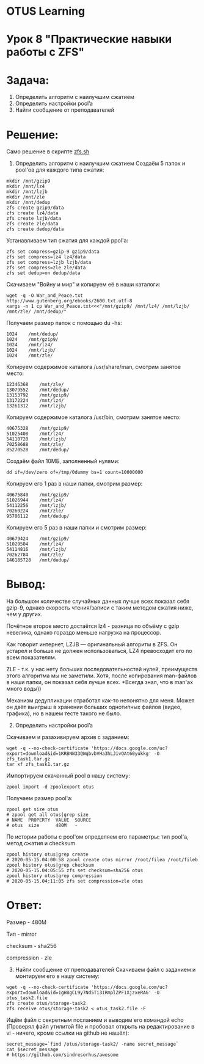 # OTUS Learning
# Урок 8 "Практические навыки работы с ZFS"


# Задача:

1. Определить алгоритм с наилучшим сжатием
2. Определить настройки pool’a
3. Найти сообщение от преподавателей

# Решение:

Само решение в скрипте [zfs.sh](zfs.sh)

1. Определить алгоритм с наилучшим сжатием
Создаём 5 папок и pool'ов для каждого типа сжатия:
```
mkdir /mnt/gzip9
mkdir /mnt/lz4
mkdir /mnt/lzjb
mkdir /mnt/zle
mkdir /mnt/dedup
zfs create gzip9/data
zfs create lz4/data
zfs create lzjb/data
zfs create zle/data
zfs create dedup/data
```
Устанавливаем тип сжатия для каждой ppol'а:
```
zfs set compress=gzip-9 gzip9/data
zfs set compress=lz4 lz4/data
zfs set compress=lzjb lzjb/data
zfs set compress=zle zle/data
zfs set dedup=on dedup/data
```
Скачиваем "Войну и мир" и копируем её в наши каталоги:
```
wget -q -O War_and_Peace.txt http://www.gutenberg.org/ebooks/2600.txt.utf-8
xargs -n 1 cp War_and_Peace.txt<<<"/mnt/gzip9/ /mnt/lz4/ /mnt/lzjb/ /mnt/zle/ /mnt/dedup/"
```
Получаем размер папок с помощью du -hs:
```
1024	/mnt/dedup/
1024	/mnt/gzip9/
1024	/mnt/lz4/
1024	/mnt/lzjb/
1024	/mnt/zle/
```
Копируем содержимое каталога /usr/share/man, смотрим занятое место:
```
12346368	/mnt/zle/
13079552	/mnt/dedup/
13153792	/mnt/gzip9/
13172224	/mnt/lz4/
13261312	/mnt/lzjb/
```
Копируем содержимое каталога /usr/bin, смотрим занятое место:
```
40675328	/mnt/gzip9/
51025408	/mnt/lz4/
54110720	/mnt/lzjb/
70258688	/mnt/zle/
85270528	/mnt/dedup/
```
Создаём файл 10МБ, заполненный нулями:
```
dd if=/dev/zero of=/tmp/0dummy bs=1 count=10000000
```
Копируем его 1 раз в наши папки, смотрим размер:
```
40675840	/mnt/gzip9/
51026944	/mnt/lz4/
54112256	/mnt/lzjb/
70260224	/mnt/zle/
95706112	/mnt/dedup/
```
Копируем его 5 раз в наши папки и смотрим размер:
```
40679424	/mnt/gzip9/
51029504	/mnt/lz4/
54114816	/mnt/lzjb/
70262784	/mnt/zle/
146185728	/mnt/dedup/
```
# Вывод:

На большом количестве случайных данных лучше всех показал себя gzip-9, однако скорость чтения/записи с таким методом сжатия ниже, чем у других.

Почётное второе место достаётся lz4 - разница по объёму с gzip невелика, однако гораздо меньше нагрузка на процессор.

Как говорит интернет, LZJB — оригинальный алгоритм в ZFS. Он устарел и больше не должен использоваться, LZ4 превосходит его по всем показателям.

ZLE - т.к. у нас нету больших последовательностей нулей, преимуществ этого алгоритма мы не заметили. Хотя, после копирования man-файлов в наши папки, он показал себя лучше всех. *Всегда знал, что в man'ах много воды))

Механизм дедупликации отработал как-то непонятно для меня. Может он даёт выигрыш в хранении больших однотипных файлов (видео, графика), но в нашем тесте такого не было.

2. Определить настройки pool’a

Скачиваем и разахивируем архив с заданием:
```
wget -q --no-check-certificate 'https://docs.google.com/uc?export=download&id=1KRBNW33QWqbvbVHa3hLJivOAt60yukkg' -O zfs_task1.tar.gz
tar xf zfs_task1.tar.gz
```
Импортируем скачанный pool в нашу систему:
```
zpool import -d zpoolexport otus
```
Получаем размер pool'а:
```
zpool get size otus
# zpool get all otus|grep size
# NAME  PROPERTY  VALUE  SOURCE
# otus  size      480M   -
```
По истории работы с pool'ом определяем его параметры:
тип pool'а, метод сжатия и checksum
```
zpool history otus|grep create
# 2020-05-15.04:00:58 zpool create otus mirror /root/filea /root/fileb
zpool history otus|grep checksum
# 2020-05-15.04:05:55 zfs set checksum=sha256 otus
zpool history otus|grep compression
# 2020-05-15.04:11:05 zfs set compression=zle otus
```
# Ответ:

Размер - 480M

Тип - mirror

checksum - sha256

compression - zle

3. Найти сообщение от преподавателей
Скачиваем файл с заданием и монтируем его в нашу систему:
```
wget -q --no-check-certificate 'https://docs.google.com/uc?export=download&id=1gH8gCL9y7Nd5Ti3IRmplZPF1XjzxeRAG' -O otus_task2.file
zfs create otus/storage-task2
zfs receive otus/storage-task2 < otus_task2.file -F
```
Ищём файл с секретным посланием и выводим его командой echo
(Проверял файл утилитой file и пробовал открыть на редактирование в vi - 
ничего, кроме ссылки на github не нашёл):
```
secret_message=`find /otus/storage-task2/ -name secret_message`
cat $secret_message
# https://github.com/sindresorhus/awesome
```
